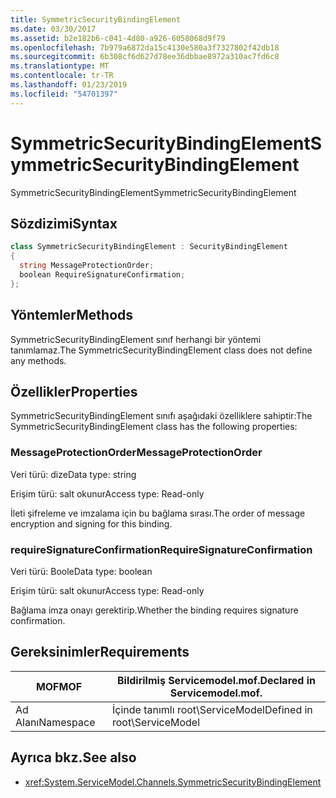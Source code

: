 ```yaml
---
title: SymmetricSecurityBindingElement
ms.date: 03/30/2017
ms.assetid: b2e182b6-c041-4d80-a926-6058068d9f79
ms.openlocfilehash: 7b979a6872da15c4130e580a3f7327802f42db18
ms.sourcegitcommit: 6b308cf6d627d78ee36dbbae8972a310ac7fd6c8
ms.translationtype: MT
ms.contentlocale: tr-TR
ms.lasthandoff: 01/23/2019
ms.locfileid: "54701397"
---
```

# <a name="symmetricsecuritybindingelement"></a><span data-ttu-id="9584c-102">SymmetricSecurityBindingElement</span><span class="sxs-lookup"><span data-stu-id="9584c-102">SymmetricSecurityBindingElement</span></span>
<span data-ttu-id="9584c-103">SymmetricSecurityBindingElement</span><span class="sxs-lookup"><span data-stu-id="9584c-103">SymmetricSecurityBindingElement</span></span>  
  
## <a name="syntax"></a><span data-ttu-id="9584c-104">Sözdizimi</span><span class="sxs-lookup"><span data-stu-id="9584c-104">Syntax</span></span>  
  
```csharp
class SymmetricSecurityBindingElement : SecurityBindingElement  
{  
  string MessageProtectionOrder;  
  boolean RequireSignatureConfirmation;  
};  
```  
  
## <a name="methods"></a><span data-ttu-id="9584c-105">Yöntemler</span><span class="sxs-lookup"><span data-stu-id="9584c-105">Methods</span></span>  
 <span data-ttu-id="9584c-106">SymmetricSecurityBindingElement sınıf herhangi bir yöntemi tanımlamaz.</span><span class="sxs-lookup"><span data-stu-id="9584c-106">The SymmetricSecurityBindingElement class does not define any methods.</span></span>  
  
## <a name="properties"></a><span data-ttu-id="9584c-107">Özellikler</span><span class="sxs-lookup"><span data-stu-id="9584c-107">Properties</span></span>  
 <span data-ttu-id="9584c-108">SymmetricSecurityBindingElement sınıfı aşağıdaki özelliklere sahiptir:</span><span class="sxs-lookup"><span data-stu-id="9584c-108">The SymmetricSecurityBindingElement class has the following properties:</span></span>  
  
### <a name="messageprotectionorder"></a><span data-ttu-id="9584c-109">MessageProtectionOrder</span><span class="sxs-lookup"><span data-stu-id="9584c-109">MessageProtectionOrder</span></span>  
 <span data-ttu-id="9584c-110">Veri türü: dize</span><span class="sxs-lookup"><span data-stu-id="9584c-110">Data type: string</span></span>  
  
 <span data-ttu-id="9584c-111">Erişim türü: salt okunur</span><span class="sxs-lookup"><span data-stu-id="9584c-111">Access type: Read-only</span></span>  
  
 <span data-ttu-id="9584c-112">İleti şifreleme ve imzalama için bu bağlama sırası.</span><span class="sxs-lookup"><span data-stu-id="9584c-112">The order of message encryption and signing for this binding.</span></span>  
  
### <a name="requiresignatureconfirmation"></a><span data-ttu-id="9584c-113">requireSignatureConfirmation</span><span class="sxs-lookup"><span data-stu-id="9584c-113">RequireSignatureConfirmation</span></span>  
 <span data-ttu-id="9584c-114">Veri türü: Boole</span><span class="sxs-lookup"><span data-stu-id="9584c-114">Data type: boolean</span></span>  
  
 <span data-ttu-id="9584c-115">Erişim türü: salt okunur</span><span class="sxs-lookup"><span data-stu-id="9584c-115">Access type: Read-only</span></span>  
  
 <span data-ttu-id="9584c-116">Bağlama imza onayı gerektirip.</span><span class="sxs-lookup"><span data-stu-id="9584c-116">Whether the binding requires signature confirmation.</span></span>  
  
## <a name="requirements"></a><span data-ttu-id="9584c-117">Gereksinimler</span><span class="sxs-lookup"><span data-stu-id="9584c-117">Requirements</span></span>  
  
|<span data-ttu-id="9584c-118">MOF</span><span class="sxs-lookup"><span data-stu-id="9584c-118">MOF</span></span>|<span data-ttu-id="9584c-119">Bildirilmiş Servicemodel.mof.</span><span class="sxs-lookup"><span data-stu-id="9584c-119">Declared in Servicemodel.mof.</span></span>|  
|---------|-----------------------------------|  
|<span data-ttu-id="9584c-120">Ad Alanı</span><span class="sxs-lookup"><span data-stu-id="9584c-120">Namespace</span></span>|<span data-ttu-id="9584c-121">İçinde tanımlı root\ServiceModel</span><span class="sxs-lookup"><span data-stu-id="9584c-121">Defined in root\ServiceModel</span></span>|  
  
## <a name="see-also"></a><span data-ttu-id="9584c-122">Ayrıca bkz.</span><span class="sxs-lookup"><span data-stu-id="9584c-122">See also</span></span>
- <xref:System.ServiceModel.Channels.SymmetricSecurityBindingElement>
